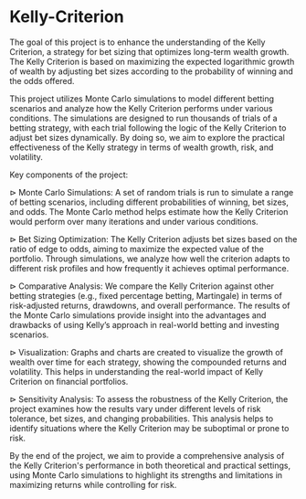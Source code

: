# Kelly-Criterion
 
The goal of this project is to enhance the understanding of the Kelly Criterion, a strategy for bet sizing that optimizes long-term wealth growth. The Kelly Criterion is based on maximizing the expected logarithmic growth of wealth by adjusting bet sizes according to the probability of winning and the odds offered.

This project utilizes Monte Carlo simulations to model different betting scenarios and analyze how the Kelly Criterion performs under various conditions. The simulations are designed to run thousands of trials of a betting strategy, with each trial following the logic of the Kelly Criterion to adjust bet sizes dynamically. By doing so, we aim to explore the practical effectiveness of the Kelly strategy in terms of wealth growth, risk, and volatility.

Key components of the project:

⊳ Monte Carlo Simulations: A set of random trials is run to simulate a range of betting scenarios, including different probabilities of winning, bet sizes, and odds. The Monte Carlo method helps estimate how the Kelly Criterion would perform over many iterations and under various conditions.  

⊳ Bet Sizing Optimization: The Kelly Criterion adjusts bet sizes based on the ratio of edge to odds, aiming to maximize the expected value of the portfolio. Through simulations, we analyze how well the criterion adapts to different risk profiles and how frequently it achieves optimal performance.  

⊳ Comparative Analysis: We compare the Kelly Criterion against other betting strategies (e.g., fixed percentage betting, Martingale) in terms of risk-adjusted returns, drawdowns, and overall performance. The results of the Monte Carlo simulations provide insight into the advantages and drawbacks of using Kelly’s approach in real-world betting and investing scenarios.  

⊳ Visualization: Graphs and charts are created to visualize the growth of wealth over time for each strategy, showing the compounded returns and volatility. This helps in understanding the real-world impact of Kelly Criterion on financial portfolios.  

⊳ Sensitivity Analysis: To assess the robustness of the Kelly Criterion, the project examines how the results vary under different levels of risk tolerance, bet sizes, and changing probabilities. This analysis helps to identify situations where the Kelly Criterion may be suboptimal or prone to risk.  

By the end of the project, we aim to provide a comprehensive analysis of the Kelly Criterion's performance in both theoretical and practical settings, using Monte Carlo simulations to highlight its strengths and limitations in maximizing returns while controlling for risk.  
